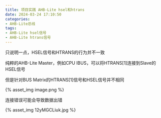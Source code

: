 ```yaml
---
title: 项目实践 AHB-Lite hsel和htrans
date: 2024-03-24 17:10:50
categories:
- AHB-Lite总线
tags:
- AHB-Lite hsel信号
- AHB-Lite htrans信号
---
```




只说明一点，HSEL信号和HTRANS的行为并不一致

纯粹的AHB-Lite Master，例如CPU IBUS，可以将HTRANS[1]连接到Slave的HSEL信号

但是针对BUS Matrix的HTRANS[1]信号和HSEL信号并不相同

{% asset_img image.png %}

连接错误可能会导致数据出错

{% asset_img 12yMGCLiuk.jpg %}

